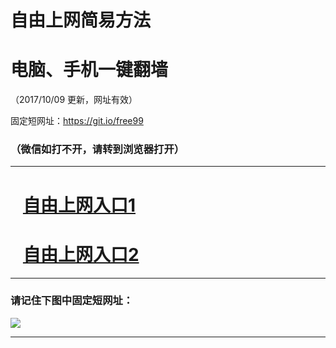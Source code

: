 ﻿# 自由上网简易方法

# 电脑、手机一键翻墙

（2017/10/09 更新，网址有效）

固定短网址：https://git.io/free99

### （微信如打不开，请转到浏览器打开）


***





# &nbsp;&nbsp; <a href="http://ft1988423096.fwq-tz-1001.info/fwqtz01.html?t=10090016148 " target="_blank">自由上网入口1</a>
# &nbsp;&nbsp; <a href="http://ft2076213968.fwq-tz-1002.info/fwqtz02.html?t=100900124393 " target="_blank">自由上网入口2</a>
***

### 请记住下图中固定短网址：

<img src="https://s3-us-west-2.amazonaws.com/fwq-1001/yjfq-20170905okok.png" /> 


***

